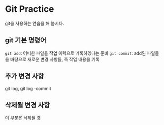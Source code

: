 # Git Practice

git을 사용하는 연습을 해 봅시다.

## git 기본 명령어

`git add`: 어떠한 파일을 작업 이력으로 기록하겠다는 준비
`git commit`: add된 파일들을 바탕으로 새로운 변경 사항들, 즉 작업 내용을 기록


## 추가 변경 사항

git log, git log
-commit

## 삭제될 변경 사항
이 부분은 삭제될 것